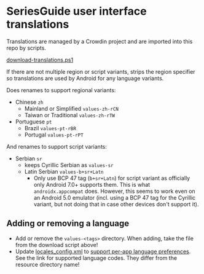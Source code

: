 # SeriesGuide user interface translations

Translations are managed by a Crowdin project and are imported into this repo by scripts.

[download-translations.ps1](/download-translations.ps1)

If there are not multiple region or script variants, strips the region specifier so translations are
used by Android for any language variants.

Does renames to support regional variants:

- Chinese `zh`
  - Mainland or Simplified `values-zh-rCN`
  - Taiwan or Traditional `values-zh-rTW`
- Portuguese `pt`
  - Brazil `values-pt-rBR`
  - Portugal `values-pt-rPT`

And renames to support script variants:

- Serbian `sr`
  - keeps Cyrillic Serbian as `values-sr`
  - Latin Serbian `values-b+sr+Latn`
    - Only use BCP 47 tag (`b+sr+Latn`) for script variant as officially only Android 7.0+ supports
      them. This is what `androidx.appcompat` does. However, this seems to work even on an Android
      5.0 emulator (incl. using a BCP 47 tag for the Cyrillic variant, but not doing that in case
      other devices don't support it).

## Adding or removing a language

- Add or remove the `values-<tags>` directory.
  When adding, take the file from the download script above!
- Update [locales_config.xml](/app/src/main/res/xml/locales_config.xml) to 
  [support per-app language preferences](https://developer.android.com/guide/topics/resources/app-languages#sample-config).
  See the link for supported language codes. They differ from the resource directory name!
